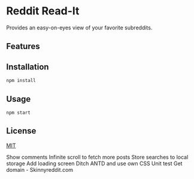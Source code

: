 # Reddit Read-It

Provides an easy-on-eyes view of your favorite subreddits.

## Features

## Installation

```
npm install
```

## Usage

```
npm start
```

## License

[MIT](https://choosealicense.com/licenses/mit/)

<!-- TO DO -->

Show comments
Infinite scroll to fetch more posts
Store searches to local storage
Add loading screen
Ditch ANTD and use own CSS
Unit test
Get domain - Skinnyreddit.com
